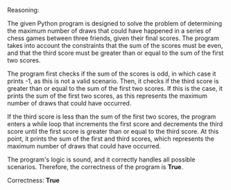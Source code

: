 Reasoning:

The given Python program is designed to solve the problem of determining the maximum number of draws that could have happened in a series of chess games between three friends, given their final scores. The program takes into account the constraints that the sum of the scores must be even, and that the third score must be greater than or equal to the sum of the first two scores.

The program first checks if the sum of the scores is odd, in which case it prints -1, as this is not a valid scenario. Then, it checks if the third score is greater than or equal to the sum of the first two scores. If this is the case, it prints the sum of the first two scores, as this represents the maximum number of draws that could have occurred.

If the third score is less than the sum of the first two scores, the program enters a while loop that increments the first score and decrements the third score until the first score is greater than or equal to the third score. At this point, it prints the sum of the first and third scores, which represents the maximum number of draws that could have occurred.

The program's logic is sound, and it correctly handles all possible scenarios. Therefore, the correctness of the program is **True**.

Correctness: **True**